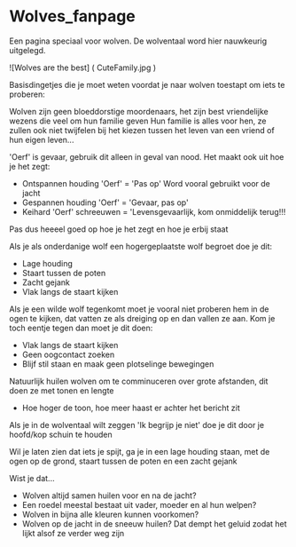 # Wolves_fanpage

Een pagina speciaal voor wolven.
De wolventaal word hier nauwkeurig uitgelegd.

![Wolves are the best] (  CuteFamily.jpg )

Basisdingetjes die je moet weten voordat je naar wolven toestapt om iets te proberen:

Wolven zijn geen bloeddorstige moordenaars, het zijn best vriendelijke wezens die veel om hun familie geven
Hun familie is alles voor hen, ze zullen ook niet twijfelen bij het kiezen tussen het leven van een vriend of hun eigen leven...

'Oerf' is gevaar, gebruik dit alleen in geval van nood. Het maakt ook uit hoe je het zegt:
- Ontspannen houding 'Oerf' = 'Pas op' Word vooral gebruikt voor de jacht
- Gespannen houding 'Oerf' = 'Gevaar, pas op' 
- Keihard 'Oerf' schreeuwen = 'Levensgevaarlijk, kom onmiddelijk terug!!!

Pas dus heeeel goed op hoe je het zegt en hoe je erbij staat


Als je als onderdanige wolf een hogergeplaatste wolf begroet doe je dit:
- Lage houding
- Staart tussen de poten
- Zacht gejank
- Vlak langs de staart kijken

Als je een wilde wolf tegenkomt moet je vooral niet proberen hem in de ogen te kijken, dat vatten ze als dreiging op en dan vallen ze aan. Kom je toch eentje tegen dan moet je dit doen:
- Vlak langs de staart kijken
- Geen oogcontact zoeken
- Blijf stil staan en maak geen plotselinge bewegingen

Natuurlijk huilen wolven om te comminuceren over grote afstanden, dit doen ze met tonen en lengte
- Hoe hoger de toon, hoe meer haast er achter het bericht zit

Als je in de wolventaal wilt zeggen 'Ik begrijp je niet' doe je dit door je hoofd/kop schuin te houden

Wil je laten zien dat iets je spijt, ga je in een lage houding staan, met de ogen op de grond, staart tussen de poten en een zacht gejank

Wist je dat...
- Wolven altijd samen huilen voor en na de jacht?
- Een roedel meestal bestaat uit vader, moeder en al hun welpen?
- Wolven in bijna alle kleuren kunnen voorkomen?
- Wolven op de jacht in de sneeuw huilen? Dat dempt het geluid zodat het lijkt alsof ze verder weg zijn
